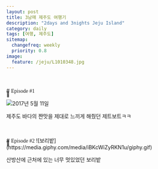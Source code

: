 ```yaml
---
layout: post
title: 3남매 제주도 여행기
description: "2days and 3nights Jeju Island"
category: daily
tags: [여행, 제주도]
sitemap:
  changefreq: weekly
  priority: 0.8
image:
  feature: /jeju/L1010348.jpg
---
```


<style>
@import url('https://fonts.googleapis.com/css?family=Bangers');
.entry-content{text-align:center;}
.bangers{font-family:'Bangers', cursive;}
.loc{position:relative; top:40px;}
</style>

<p class="font48 mbottom0 mtop0 loc">🚤</p>
# <a class="bangers block mtop0"> Episode #1</a>

![2017년 5월 11일](https://media.giphy.com/media/MIIaPMGqBTB2o/giphy.gif)

제주도 바다의 짠맛을 제대로 느끼게 해줬던 제트보트ㅋㅋ

<p class="font48 mbottom0 mtop0 loc">🌿</p>
# <a class="bangers block mtop0"> Episode #2</a>
![보리밭](https://media.giphy.com/media/iBKcWiZyRKN1u/giphy.gif)

산방산에 근처에 있는 너무 멋있었던 보리밭
